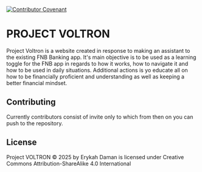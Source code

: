  [![Contributor Covenant](https://image.sheilds.io/badge/Contributor%20Covenant-2.1-4baaaa.svg)](code_of_contact.md)

# PROJECT VOLTRON 
Project Voltron is a website created in response to making an assistant to the existing FNB Banking app.
It's main objective is to be used as a learning toggle for the FNB app in regards to how it works, how to navigate it and how to be used in daily situations. Additional actions is yo educate all on how to be financially proficient and understanding as well as keeping a better financial mindset.

## Contributing
Currently contributors consist of invite only to which from then on you can push to the repository.

## License 
Project VOLTRON © 2025 by Erykah Daman is licensed under Creative Commons Attribution-ShareAlike 4.0 International
